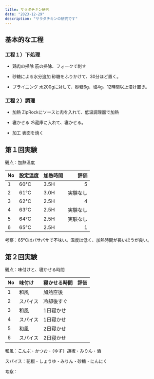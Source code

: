 ```yaml
---
title: サラダチキン研究
date: "2023-12-29"
description: "サラダチキンの研究です"
---
```


## 基本的な工程

### 工程１）下処理

* 鶏肉の掃除
筋の掃除、フォークで刺す

* 砂糖による水分追加
砂糖をふりかけて、30分ほど置く。

* ブライニング
水200gに対して、砂糖6g、塩4g。12時間以上漬け置き。


### 工程２）調理

* 加熱
ZipRockにソースと肉を入れて、低温調理器で加熱

* 寝かせる
冷蔵庫に入れて、寝かせる。

* 加工
表面を焼く


## 第１回実験

観点：加熱温度

|No|設定温度|加熱時間|評価|
|:--|:--|:--|--:|
|1|60℃|3.5H|5|
|2|61℃|3.0H|実験なし|
|3|62℃|2.5H|4|
|4|63℃|2.5H|実験なし|
|5|64℃|2.5H|実験なし|
|6|65℃|2.5H|1|

考察：65℃はパサパサで不味い。温度は低く、加熱時間が長いほうが良い。


## 第２回実験

観点：味付けと、寝かせる時間

|No|味付け|寝かせる時間|評価|
|:--|:--|:--|--:|
|1|和風|加熱直後||
|2|スパイス|冷却後すぐ||
|3|和風|1日寝かせ||
|4|スパイス|1日寝かせ||
|5|和風|2日寝かせ||
|6|スパイス|2日寝かせ||


和風：こんぶ・かつお・（ゆず）胡椒・みりん・酒

スパイス：花椒・しょうゆ・みりん・砂糖・にんにく

考察：
